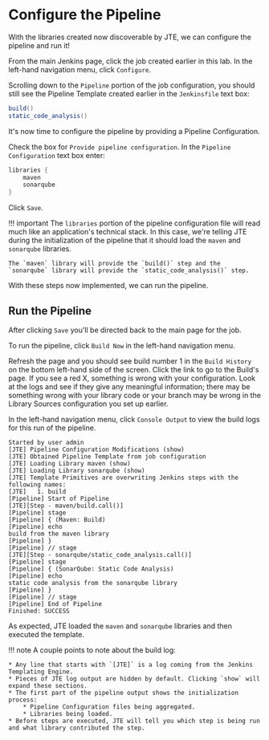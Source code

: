 # Configure the Pipeline

With the libraries created now discoverable by JTE, we can configure the pipeline and run it!

From the main Jenkins page, click the job created earlier in this lab. In the left-hand navigation menu, click `Configure`.

Scrolling down to the `Pipeline` portion of the job configuration, you should still see the Pipeline Template created earlier in the `Jenkinsfile` text box:

``` groovy
build()
static_code_analysis() 
```

It's now time to configure the pipeline by providing a Pipeline Configuration.

Check the box for `Provide pipeline configuration`. In the `Pipeline Configuration` text box enter:

``` groovy
libraries {
    maven
    sonarqube
}
```

Click `Save`.

!!! important
    The `libraries` portion of the pipeline configuration file will read much like an application's technical stack. In this case, we're telling JTE during the initialization of the pipeline that it should load the `maven` and `sonarqube` libraries.

    The `maven` library will provide the `build()` step and the `sonarqube` library will provide the `static_code_analysis()` step.

With these steps now implemented, we can run the pipeline.

## Run the Pipeline

After clicking `Save` you'll be directed back to the main page for the job.

To run the pipeline, click `Build Now` in the left-hand navigation menu.

Refresh the page and you should see build number 1 in the `Build History` on the bottom left-hand side of the screen. Click the link to go to the Build's page. If you see a red X, something is wrong with your configuration. Look at the logs and see if they give any meaningful information; there may be something wrong with your library code or your branch may be wrong in the Library Sources configuration you set up earlier.

In the left-hand navigation menu, click `Console Output` to view the build logs for this run of the pipeline.

``` text
Started by user admin
[JTE] Pipeline Configuration Modifications (show)
[JTE] Obtained Pipeline Template from job configuration
[JTE] Loading Library maven (show)
[JTE] Loading Library sonarqube (show)
[JTE] Template Primitives are overwriting Jenkins steps with the following names: 
[JTE]   1. build
[Pipeline] Start of Pipeline
[JTE][Step - maven/build.call()]
[Pipeline] stage
[Pipeline] { (Maven: Build)
[Pipeline] echo
build from the maven library
[Pipeline] }
[Pipeline] // stage
[JTE][Step - sonarqube/static_code_analysis.call()]
[Pipeline] stage
[Pipeline] { (SonarQube: Static Code Analysis)
[Pipeline] echo
static code analysis from the sonarqube library
[Pipeline] }
[Pipeline] // stage
[Pipeline] End of Pipeline
Finished: SUCCESS
```

As expected, JTE loaded the `maven` and `sonarqube` libraries and then executed the template.

!!! note
    A couple points to note about the build log:

    * Any line that starts with `[JTE]` is a log coming from the Jenkins Templating Engine.
    * Pieces of JTE log output are hidden by default. Clicking `show` will expand these sections.
    * The first part of the pipeline output shows the initialization process:
        * Pipeline Configuration files being aggregated.
        * Libraries being loaded.
    * Before steps are executed, JTE will tell you which step is being run and what library contributed the step.
